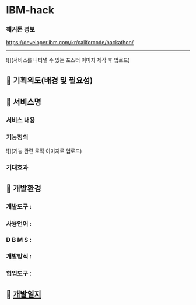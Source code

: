 # IBM-hack
### 해커톤 정보
https://developer.ibm.com/kr/callforcode/hackathon/

<hr>

![](서비스를 나타낼 수 있는 포스터 이미지 제작 후 업로드)

## :pushpin: 기획의도(배경 및 필요성)


## :pushpin: 서비스명
### 서비스 내용
### 기능정의
![](기능 관련 로직 이미지로 업로드)
### 기대효과

## :pushpin: 개발환경
### 개발도구  : 
### 사용언어  : 
### D B M S   : 
### 개발방식  :
### 협업도구  :


## :pushpin: [개발일지](https://github.com/Team-HST/play-hackaton/tree/master/2020-05-IBM-hackaton/m-log)
